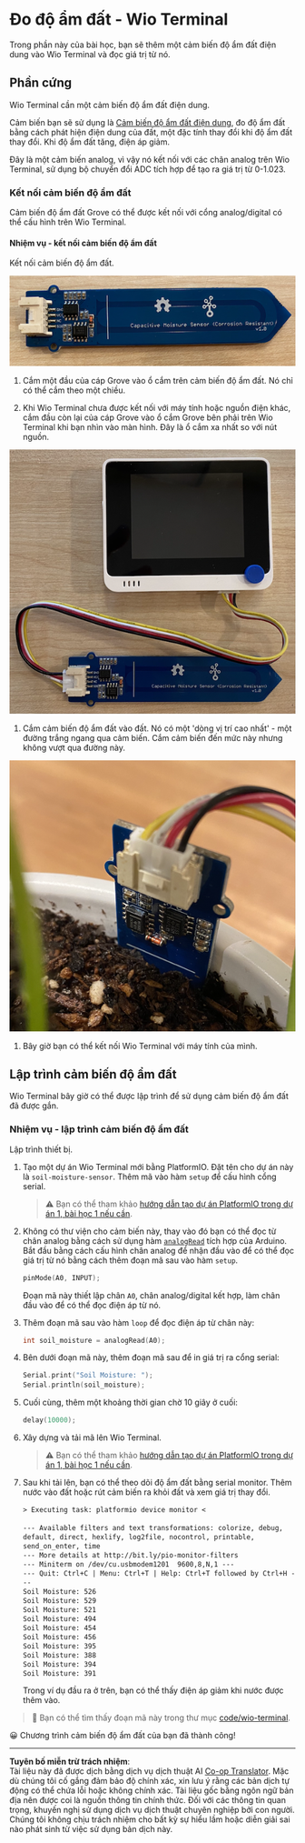 <!--
CO_OP_TRANSLATOR_METADATA:
{
  "original_hash": "0d55caa8c23d73635b7559102cd17b8a",
  "translation_date": "2025-08-28T01:17:14+00:00",
  "source_file": "2-farm/lessons/2-detect-soil-moisture/wio-terminal-soil-moisture.md",
  "language_code": "vi"
}
-->
# Đo độ ẩm đất - Wio Terminal

Trong phần này của bài học, bạn sẽ thêm một cảm biến độ ẩm đất điện dung vào Wio Terminal và đọc giá trị từ nó.

## Phần cứng

Wio Terminal cần một cảm biến độ ẩm đất điện dung.

Cảm biến bạn sẽ sử dụng là [Cảm biến độ ẩm đất điện dung](https://www.seeedstudio.com/Grove-Capacitive-Moisture-Sensor-Corrosion-Resistant.html), đo độ ẩm đất bằng cách phát hiện điện dung của đất, một đặc tính thay đổi khi độ ẩm đất thay đổi. Khi độ ẩm đất tăng, điện áp giảm.

Đây là một cảm biến analog, vì vậy nó kết nối với các chân analog trên Wio Terminal, sử dụng bộ chuyển đổi ADC tích hợp để tạo ra giá trị từ 0-1.023.

### Kết nối cảm biến độ ẩm đất

Cảm biến độ ẩm đất Grove có thể được kết nối với cổng analog/digital có thể cấu hình trên Wio Terminal.

#### Nhiệm vụ - kết nối cảm biến độ ẩm đất

Kết nối cảm biến độ ẩm đất.

![Một cảm biến độ ẩm đất Grove](../../../../../translated_images/grove-capacitive-soil-moisture-sensor.e7f0776cce30e78be5cc5a07839385fd6718857f31b5bf5ad3d0c73c83b2f0ef.vi.png)

1. Cắm một đầu của cáp Grove vào ổ cắm trên cảm biến độ ẩm đất. Nó chỉ có thể cắm theo một chiều.

1. Khi Wio Terminal chưa được kết nối với máy tính hoặc nguồn điện khác, cắm đầu còn lại của cáp Grove vào ổ cắm Grove bên phải trên Wio Terminal khi bạn nhìn vào màn hình. Đây là ổ cắm xa nhất so với nút nguồn.

![Cảm biến độ ẩm đất Grove được kết nối với ổ cắm bên phải](../../../../../translated_images/wio-soil-moisture-sensor.46919b61c3f6cb7497662251b29038ee0e57a4c8b9d071feb996c3b0d7f65aaf.vi.png)

1. Cắm cảm biến độ ẩm đất vào đất. Nó có một 'dòng vị trí cao nhất' - một đường trắng ngang qua cảm biến. Cắm cảm biến đến mức này nhưng không vượt qua đường này.

![Cảm biến độ ẩm đất Grove trong đất](../../../../../translated_images/soil-moisture-sensor-in-soil.bfad91002bda5e960f8c51ee64b02ee59b32c8c717e3515a2c945f33e614e403.vi.png)

1. Bây giờ bạn có thể kết nối Wio Terminal với máy tính của mình.

## Lập trình cảm biến độ ẩm đất

Wio Terminal bây giờ có thể được lập trình để sử dụng cảm biến độ ẩm đất đã được gắn.

### Nhiệm vụ - lập trình cảm biến độ ẩm đất

Lập trình thiết bị.

1. Tạo một dự án Wio Terminal mới bằng PlatformIO. Đặt tên cho dự án này là `soil-moisture-sensor`. Thêm mã vào hàm `setup` để cấu hình cổng serial.

    > ⚠️ Bạn có thể tham khảo [hướng dẫn tạo dự án PlatformIO trong dự án 1, bài học 1 nếu cần](../../../1-getting-started/lessons/1-introduction-to-iot/wio-terminal.md#create-a-platformio-project).

1. Không có thư viện cho cảm biến này, thay vào đó bạn có thể đọc từ chân analog bằng cách sử dụng hàm [`analogRead`](https://www.arduino.cc/reference/en/language/functions/analog-io/analogread/) tích hợp của Arduino. Bắt đầu bằng cách cấu hình chân analog để nhận đầu vào để có thể đọc giá trị từ nó bằng cách thêm đoạn mã sau vào hàm `setup`.

    ```cpp
    pinMode(A0, INPUT);
    ```

    Đoạn mã này thiết lập chân `A0`, chân analog/digital kết hợp, làm chân đầu vào để có thể đọc điện áp từ nó.

1. Thêm đoạn mã sau vào hàm `loop` để đọc điện áp từ chân này:

    ```cpp
    int soil_moisture = analogRead(A0);
    ```

1. Bên dưới đoạn mã này, thêm đoạn mã sau để in giá trị ra cổng serial:

    ```cpp
    Serial.print("Soil Moisture: ");
    Serial.println(soil_moisture);
    ```

1. Cuối cùng, thêm một khoảng thời gian chờ 10 giây ở cuối:

    ```cpp
    delay(10000);
    ```

1. Xây dựng và tải mã lên Wio Terminal.

    > ⚠️ Bạn có thể tham khảo [hướng dẫn tạo dự án PlatformIO trong dự án 1, bài học 1 nếu cần](../../../1-getting-started/lessons/1-introduction-to-iot/wio-terminal.md#write-the-hello-world-app).

1. Sau khi tải lên, bạn có thể theo dõi độ ẩm đất bằng serial monitor. Thêm nước vào đất hoặc rút cảm biến ra khỏi đất và xem giá trị thay đổi.

    ```output
    > Executing task: platformio device monitor <
    
    --- Available filters and text transformations: colorize, debug, default, direct, hexlify, log2file, nocontrol, printable, send_on_enter, time
    --- More details at http://bit.ly/pio-monitor-filters
    --- Miniterm on /dev/cu.usbmodem1201  9600,8,N,1 ---
    --- Quit: Ctrl+C | Menu: Ctrl+T | Help: Ctrl+T followed by Ctrl+H ---
    Soil Moisture: 526
    Soil Moisture: 529
    Soil Moisture: 521
    Soil Moisture: 494
    Soil Moisture: 454
    Soil Moisture: 456
    Soil Moisture: 395
    Soil Moisture: 388
    Soil Moisture: 394
    Soil Moisture: 391
    ```

    Trong ví dụ đầu ra ở trên, bạn có thể thấy điện áp giảm khi nước được thêm vào.

> 💁 Bạn có thể tìm thấy đoạn mã này trong thư mục [code/wio-terminal](../../../../../2-farm/lessons/2-detect-soil-moisture/code/wio-terminal).

😀 Chương trình cảm biến độ ẩm đất của bạn đã thành công!

---

**Tuyên bố miễn trừ trách nhiệm**:  
Tài liệu này đã được dịch bằng dịch vụ dịch thuật AI [Co-op Translator](https://github.com/Azure/co-op-translator). Mặc dù chúng tôi cố gắng đảm bảo độ chính xác, xin lưu ý rằng các bản dịch tự động có thể chứa lỗi hoặc không chính xác. Tài liệu gốc bằng ngôn ngữ bản địa nên được coi là nguồn thông tin chính thức. Đối với các thông tin quan trọng, khuyến nghị sử dụng dịch vụ dịch thuật chuyên nghiệp bởi con người. Chúng tôi không chịu trách nhiệm cho bất kỳ sự hiểu lầm hoặc diễn giải sai nào phát sinh từ việc sử dụng bản dịch này.